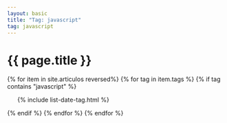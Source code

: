 ```yaml
---
layout: basic
title: "Tag: javascript"
tag: javascript
---
```


<h1>{{ page.title }}</h1>

{% for item in site.articulos reversed%}
{% for tag in item.tags %}
{% if tag contains "javascript" %}
<ul>
    {% include list-date-tag.html %}
</ul>
{% endif %}
{% endfor %}
{% endfor %}